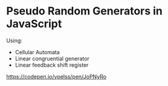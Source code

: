 # Pseudo Random Generators in JavaScript

Using:

- Cellular Automata
- Linear congruential generator
- Linear feedback shift register

https://codepen.io/vpelss/pen/JoPNyRo




